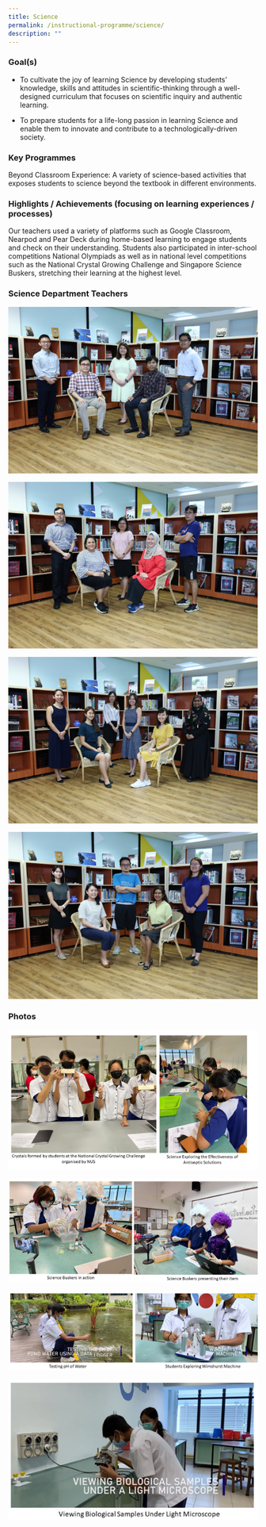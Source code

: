 ```yaml
---
title: Science
permalink: /instructional-programme/science/
description: ""
---
```

### Goal(s)

* To cultivate the joy of learning Science by developing students’ knowledge, skills and attitudes in scientific-thinking through a well-designed curriculum that focuses on scientific inquiry and authentic learning.

* To prepare students for a life-long passion in learning Science and enable them to innovate and contribute to a technologically-driven society.

### Key Programmes

Beyond Classroom Experience: A variety of science-based activities that exposes students to science beyond the textbook in different environments.

### Highlights / Achievements (focusing on learning experiences / processes)

Our teachers used a variety of platforms such as Google Classroom, Nearpod and Pear Deck during home-based learning to engage students and check on their understanding. Students also participated in inter-school competitions National Olympiads as well as in national level competitions such as the National Crystal Growing Challenge and Singapore Science Buskers, stretching their learning at the highest level.

### Science Department Teachers

![](/images/IP/Science/Sci-1.png)

![](/images/IP/Science/Sci-2.png)

![](/images/IP/Science/Sci-3.png)

![](/images/IP/Science/Sci-4.png)

### Photos

![](/images/IP/Science/Slide1.png)

![](/images/IP/Science/Slide2.png)

![](/images/IP/Science/Slide3.png)

![](/images/IP/Science/Slide4.png)